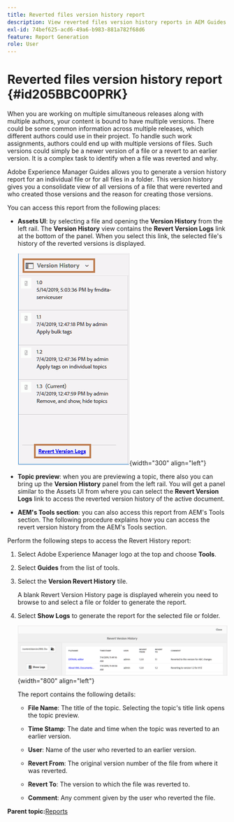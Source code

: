 ```yaml
---
title: Reverted files version history report
description: View reverted files version history reports in AEM Guides. Learn how to access revert version logs from the Assets UI, topic preview, and AEMs tools selection.
exl-id: 74bef625-acd6-49a6-b983-881a782f68d6
feature: Report Generation
role: User
---
```

# Reverted files version history report {#id205BBC00PRK}

When you are working on multiple simultaneous releases along with multiple authors, your content is bound to have multiple versions. There could be some common information across multiple releases, which different authors could use in their project. To handle such work assignments, authors could end up with multiple versions of files. Such versions could simply be a newer version of a file or a revert to an earlier version. It is a complex task to identify when a file was reverted and why.

Adobe Experience Manager Guides allows you to generate a version history report for an individual file or for all files in a folder. This version history gives you a consolidate view of all versions of a file that were reverted and who created those versions and the reason for creating those versions.

You can access this report from the following places:

-   **Assets UI**: by selecting a file and opening the **Version History** from the left rail. The **Version History** view contains the **Revert Version Logs** link at the bottom of the panel. When you select this link, the selected file's history of the reverted versions is displayed.

    ![](images/revert-log-from-assets-ui.png){width="300" align="left"}

-   **Topic preview**: when you are previewing a topic, there also you can bring up the **Version History** panel from the left rail. You will get a panel similar to the Assets UI from where you can select the **Revert Version Logs** link to access the reverted version history of the active document.

-   **AEM's Tools section**: you can also access this report from AEM's Tools section. The following procedure explains how you can access the revert version history from the AEM's Tools section.


Perform the following steps to access the Revert History report:

1.  Select Adobe Experience Manager logo at the top and choose **Tools**.

1.  Select **Guides** from the list of tools.

1.  Select the **Version Revert History** tile.

    A blank Revert Version History page is displayed wherein you need to browse to and select a file or folder to generate the report.

1.  Select **Show Logs** to generate the report for the selected file or folder.

    ![](images/revert-version-history-report.png){width="800" align="left"}

    The report contains the following details:

    - **File Name**: The title of the topic. Selecting the topic's title link opens the topic preview.

    - **Time Stamp**: The date and time when the topic was reverted to an earlier version.

    - **User**: Name of the user who reverted to an earlier version.

    - **Revert From**: The original version number of the file from where it was reverted.

    - **Revert To**: The version to which the file was reverted to.

    - **Comment**: Any comment given by the user who reverted the file.


**Parent topic:**[Reports](reports-intro.md)
